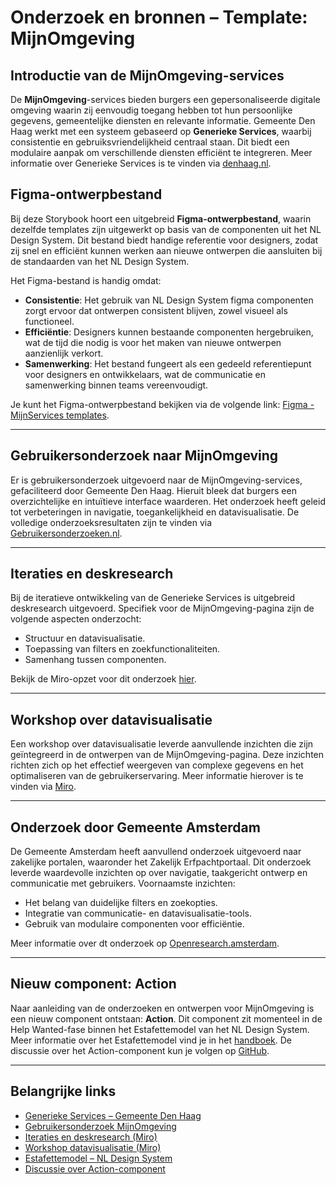 # Onderzoek en bronnen – Template: MijnOmgeving

## Introductie van de MijnOmgeving-services

De **MijnOmgeving**-services bieden burgers een gepersonaliseerde digitale omgeving waarin zij eenvoudig toegang hebben tot hun persoonlijke gegevens, gemeentelijke diensten en relevante informatie. Gemeente Den Haag werkt met een systeem gebaseerd op **Generieke Services**, waarbij consistentie en gebruiksvriendelijkheid centraal staan. Dit biedt een modulaire aanpak om verschillende diensten efficiënt te integreren. Meer informatie over Generieke Services is te vinden via [denhaag.nl](https://www.denhaag.nl).

## Figma-ontwerpbestand

Bij deze Storybook hoort een uitgebreid **Figma-ontwerpbestand**, waarin dezelfde templates zijn uitgewerkt op basis van de componenten uit het NL Design System. Dit bestand biedt handige referentie voor designers, zodat zij snel en efficiënt kunnen werken aan nieuwe ontwerpen die aansluiten bij de standaarden van het NL Design System.

Het Figma-bestand is handig omdat:

- **Consistentie**: Het gebruik van NL Design System figma componenten zorgt ervoor dat ontwerpen consistent blijven, zowel visueel als functioneel.
- **Efficiëntie**: Designers kunnen bestaande componenten hergebruiken, wat de tijd die nodig is voor het maken van nieuwe ontwerpen aanzienlijk verkort.
- **Samenwerking**: Het bestand fungeert als een gedeeld referentiepunt voor designers en ontwikkelaars, wat de communicatie en samenwerking binnen teams vereenvoudigt.

Je kunt het Figma-ontwerpbestand bekijken via de volgende link: [Figma - MijnServices templates](https://www.figma.com/design/pB5d6RlVSa1B088Xpm1sSo/2025---MijnServices---Templates--Voorheen--Overheidsbrede-portalen-).

---

## Gebruikersonderzoek naar MijnOmgeving

Er is gebruikersonderzoek uitgevoerd naar de MijnOmgeving-services, gefaciliteerd door Gemeente Den Haag. Hieruit bleek dat burgers een overzichtelijke en intuïtieve interface waarderen. Het onderzoek heeft geleid tot verbeteringen in navigatie, toegankelijkheid en datavisualisatie. De volledige onderzoeksresultaten zijn te vinden via [Gebruikersonderzoeken.nl](https://gebruikersonderzoeken.nl/docs/onderzoek-bekijken/mijn-zaken/denhaag-mijn-omgeving/).

---

## Iteraties en deskresearch

Bij de iteratieve ontwikkeling van de Generieke Services is uitgebreid deskresearch uitgevoerd. Specifiek voor de MijnOmgeving-pagina zijn de volgende aspecten onderzocht:

- Structuur en datavisualisatie.
- Toepassing van filters en zoekfunctionaliteiten.
- Samenhang tussen componenten.

Bekijk de Miro-opzet voor dit onderzoek [hier](https://miro.com/app/board/uXjVKi7wpLQ=/?moveToWidget=3458764599780788370&cot=14).

---

## Workshop over datavisualisatie

Een workshop over datavisualisatie leverde aanvullende inzichten die zijn geïntegreerd in de ontwerpen van de MijnOmgeving-pagina. Deze inzichten richten zich op het effectief weergeven van complexe gegevens en het optimaliseren van de gebruikerservaring. Meer informatie hierover is te vinden via [Miro](https://miro.com/app/board/uXjVKi7wpLQ=/?moveToWidget=3458764599780788364&cot=14).

---

## Onderzoek door Gemeente Amsterdam

De Gemeente Amsterdam heeft aanvullend onderzoek uitgevoerd naar zakelijke portalen, waaronder het Zakelijk Erfpachtportaal. Dit onderzoek leverde waardevolle inzichten op over navigatie, taakgericht ontwerp en communicatie met gebruikers. Voornaamste inzichten:

- Het belang van duidelijke filters en zoekopties.
- Integratie van communicatie- en datavisualisatie-tools.
- Gebruik van modulaire componenten voor efficiëntie.

Meer informatie over dt onderzoek op [Openresearch.amsterdam](https://openresearch.amsterdam/nl/page/108675/zakelijk-erfpachtportaal).

---

## Nieuw component: Action

Naar aanleiding van de onderzoeken en ontwerpen voor MijnOmgeving is een nieuw component ontstaan: **Action**. Dit component zit momenteel in de Help Wanted-fase binnen het Estafettemodel van het NL Design System. Meer informatie over het Estafettemodel vind je in het [handboek](https://nldesignsystem.nl/handboek/estafettemodel). De discussie over het Action-component kun je volgen op [GitHub](https://github.com/orgs/nl-design-system/discussions/349).

---

## Belangrijke links

- [Generieke Services – Gemeente Den Haag](https://www.denhaag.nl)
- [Gebruikersonderzoek MijnOmgeving](https://gebruikersonderzoeken.nl/docs/onderzoek-bekijken/mijn-zaken/denhaag-mijn-omgeving/)
- [Iteraties en deskresearch (Miro)](https://miro.com/app/board/uXjVKi7wpLQ=/?moveToWidget=3458764599780788370&cot=14)
- [Workshop datavisualisatie (Miro)](https://miro.com/app/board/uXjVKi7wpLQ=/?moveToWidget=3458764599780788364&cot=14)
- [Estafettemodel – NL Design System](https://nldesignsystem.nl/handboek/estafettemodel)
- [Discussie over Action-component](https://github.com/orgs/nl-design-system/discussions/349)
